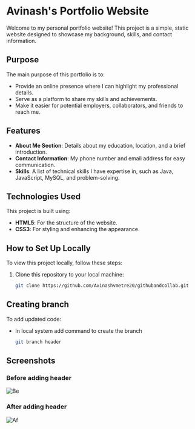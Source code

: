 # Avinash's Portfolio Website

Welcome to my personal portfolio website! This project is a simple, static website designed to showcase my background, skills, and contact information.

## Purpose
The main purpose of this portfolio is to:
- Provide an online presence where I can highlight my professional details.
- Serve as a platform to share my skills and achievements.
- Make it easier for potential employers, collaborators, and friends to reach me.

## Features
- **About Me Section**: Details about my education, location, and a brief introduction.
- **Contact Information**: My phone number and email address for easy communication.
- **Skills**: A list of technical skills I have expertise in, such as Java, JavaScript, MySQL, and problem-solving.

## Technologies Used
This project is built using:
- **HTML5**: For the structure of the website.
- **CSS3**: For styling and enhancing the appearance.

## How to Set Up Locally
To view this project locally, follow these steps:
1. Clone this repository to your local machine:
   ```bash
   git clone https://github.com/Avinashvmetre20/githubandcollab.git

## Creating branch
To add updated code:
- In local system add command to create the branch
  ```bash
  git branch header


## Screenshots

### Before adding header 
![Be](Images/first.png "Before")

### After adding header
![Af](Images/Secound.png "After")
